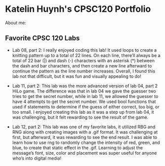 # Katelin Huynh's CPSC120 Portfolio

About me:

## Favorite CPSC 120 Labs ##
* Lab 08, part 2:
I really enjoyed coding this lab! It used loops to create a knitting pattern up to a total of 22 lines. On each line, there’ll always be a total of 22 bar (|) and dash (-) characters with an asterisk (*) between the dash and bar characters, and then create a new line afterward to continue the pattern as the line number increases. Overall, I found this lab not that difficult, but it was fun and visually appealing to do!

* Lab 11, part 2:
This lab was the more advanced version of lab 04, part 2 HiLo game. The difference was that in lab 04 we gave the guesser two tries to get the secret number, while in lab 11, we allowed the guesser to have 4 attempts to get the secret number. We used bool functions that used if statements to determine if the guess of either correct, too big, or too small. I enjoyed creating this lab as it was a step up from lab 04, it was challenging, but it felt rewarding to see the result of the game.

* Lab 12, part 2:
This lab was one of my favorite labs, it utilized RBG and RNG along with creating images with a .gif format. It was challenging at first, but afterward, it was rewarding to see the end result. I was able to learn how to use rng to randomly change the intensity of red, green, and blue, to create that static effect in the .gif. Learning to adjust the message’s font, size, color and placement was super useful for anyone who’s into digital media! 

